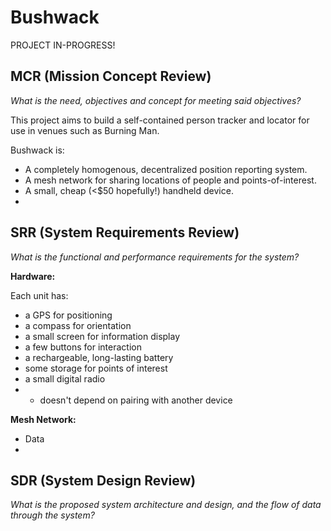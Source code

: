 # Bushwack

PROJECT IN-PROGRESS!

## MCR (Mission Concept Review)

*What is the need, objectives and concept for meeting said objectives?*

This project aims to build a self-contained person tracker and locator for use in venues such as Burning Man. 

Bushwack is:

- A completely homogenous, decentralized position reporting system.
- A mesh network for sharing locations of people and points-of-interest.
- A small, cheap (<$50 hopefully!) handheld device.
- 

## SRR (System Requirements Review)

*What is the functional and performance requirements for the system?*

**Hardware:**

Each unit has:

- a GPS for positioning
- a compass for orientation
- a small screen for information display
- a few buttons for interaction
- a rechargeable, long-lasting battery
- some storage for points of interest
- a small digital radio
- - doesn't depend on pairing with another device

**Mesh Network:**

- Data
- 

## SDR (System Design Review)

*What is the proposed system architecture and design, and the flow of data through the system?*

